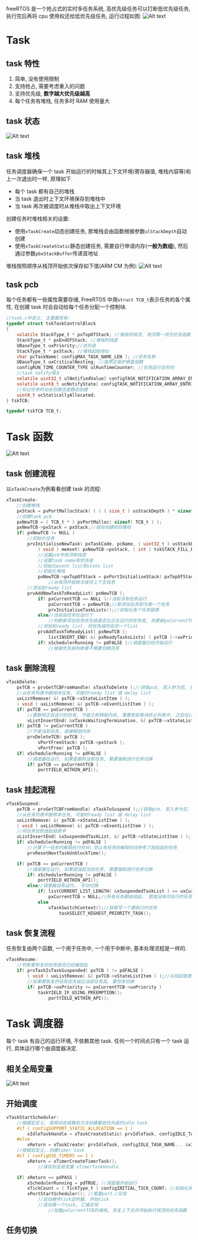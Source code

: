 freeRTOS 是一个抢占式的实时多任务系统, 高优先级任务可以打断低优先级任务, 执行完后再将 cpu 使用权还给低优先级任务, 运行过程如图:
![Alt text](4_task.assets/image.png)

# Task

## task 特性

1. 简单, 没有使用限制
1. 支持抢占, 需要考虑重入的问题
1. 支持优先级, **数字越大优先级越高**
1. 每个任务有堆栈, 任务多时 RAM 使用量大

## task 状态

![Alt text](4_task.assets/image-1.png)

## task 堆栈

任务调度器确保一个 task 开始运行的时候其上下文环境(寄存器值, 堆栈内容等)和上一次退出时一样, 原理如下.

- 每个 task 都有自己的堆栈
- 当 task 退出时上下文环境保存到堆栈中
- 当 task 再次被调度时从堆栈中取出上下文环境

创建任务时堆栈相关的设置:

- 使用`xTaskCreate`动态创建任务, 那堆栈会由函数根据参数`ulStackDepth`自动创建
- 使用`xTaskCreateStatic`静态创建任务, 需要自行申请内存(**一般为数组**), 然后通过参数`pbxStackBuffer`传递首地址

堆栈按照顺序从栈顶开始依次保存如下值(ARM CM 为例):
![Alt text](4_task.assets/image-4.png)

## task pcb

每个任务都有一些属性需要存储, FreeRTOS 中用`struct TCB_t`表示任务的各个属性, 在创建 task 时会自动给每个任务分配一个控制块.

```c
//task.c中定义, 主要属性有:
typedef struct tskTaskControlBlock
{
    volatile StackType_t * pxTopOfStack; //堆栈的栈顶, 栈顶第一项为任务函数
    StackType_t * pxEndOfStack; //堆栈的栈底
    UBaseType_t uxPriority;//优先级
    StackType_t * pxStack; //堆栈起始地址
    char pcTaskName[ configMAX_TASK_NAME_LEN ]; //任务名称
    UBaseType_t uxCriticalNesting; //临界区保护嵌套层数
    configRUN_TIME_COUNTER_TYPE ulRunTimeCounter; //任务运行总时间
    //task notify相关
    volatile uint32_t ulNotifiedValue[ configTASK_NOTIFICATION_ARRAY_ENTRIES ]; //任务通知值
    volatile uint8_t ucNotifyState[ configTASK_NOTIFICATION_ARRAY_ENTRIES ]; //任务通知状态
    //标记任务时动态创建还是静态创建
    uint8_t ucStaticallyAllocated;
} tskTCB;

typedef tskTCB TCB_t;
```

# Task 函数

![Alt text](4_task.assets/image-2.png)

## task 创建流程

以`xTaskCreate`为例看看创建 task 的流程:

```c
xTaskCreate:
    //创建堆栈
    pxStack = pvPortMallocStack( ( ( ( size_t ) usStackDepth ) * sizeof( StackType_t ) ) );
    //创建task pcb
    pxNewTCB = ( TCB_t * ) pvPortMalloc( sizeof( TCB_t ) );
    pxNewTCB->pxStack = pxStack;//指向创建好的堆栈
    if( pxNewTCB != NULL )
        //初始化任务
        prvInitialiseNewTask( pxTaskCode, pcName, ( uint32_t ) usStackDepth, pvParameters, uxPriority, pxCreatedTask, pxNewTCB, NULL );
            ( void ) memset( pxNewTCB->pxStack, ( int ) tskSTACK_FILL_BYTE...);//初始化栈
            //设置pcb中栈顶和栈底
            //设置task name和优先级
            //初始化event list和state list
            //初始化堆栈
            pxNewTCB->pxTopOfStack = pxPortInitialiseStack( pxTopOfStack, pxTaskCode, pvParameters );
                //从栈顶开始依次保存上下文信息
        //添加到ready list
        prvAddNewTaskToReadyList( pxNewTCB );
            if( pxCurrentTCB == NULL )//当前没有任务运行
                pxCurrentTCB = pxNewTCB;//新添加任务即为第一个任务
                prvInitialiseTaskLists();//初始化各个任务链表
            else//当前由任务在运行了
                //判断新添加任务优先级是否比正在运行的任务高, 则更新pxCurrentTCB
            //添加到ready list, 同优先级的在同一个list
            prvAddTaskToReadyList( pxNewTCB );
                listINSERT_END( &( pxReadyTasksLists[ ( pxTCB )->uxPriority ] ), &( ( pxTCB )->xStateListItem ) );
            if( xSchedulerRunning != pdFALSE )//调度器已经开始运行
                //根据优先级判断需不需要切换任务
```

## task 删除流程

```c
vTaskDelete:
    pxTCB = prvGetTCBFromHandle( xTaskToDelete );//获取pcb, 若入参为空, 则返回当前正在运行的任务
    //从任务列表中删除本任务, 可能时ready list 或 delay list
    uxListRemove( &( pxTCB->xStateListItem ) );
    ( void ) uxListRemove( &( pxTCB->xEventListItem ) );
    if( pxTCB == pxCurrentTCB )
        //要删除正在运行的任务, 不能立即释放内存, 需要放到等待终止列表中, 之后在idle task中去释放
        vListInsertEnd( &xTasksWaitingTermination, &( pxTCB->xStateListItem) );
    if( pxTCB != pxCurrentTCB )
        //不是当前任务, 直接释放内存
        prvDeleteTCB( pxTCB );
            vPortFreeStack( pxTCB->pxStack );
            vPortFree( pxTCB );
    if( xSchedulerRunning != pdFALSE )
        //调度器在运行, 如果是删除当前任务, 需要强制进行任务切换
        if( pxTCB == pxCurrentTCB )
            portYIELD_WITHIN_API();
```

## task 挂起流程

```c
vTaskSuspend:
    pxTCB = prvGetTCBFromHandle( xTaskToSuspend );//获取pcb, 若入参为空, 则返回当前正在运行的任务
    //从任务列表中删除本任务, 可能时ready list 或 delay list
    uxListRemove( &( pxTCB->xStateListItem ) );
    ( void ) uxListRemove( &( pxTCB->xEventListItem ) );
    //将任务加到挂起链表中
    vListInsertEnd( &xSuspendedTaskList, &( pxTCB->xStateListItem ) );
    if( xSchedulerRunning != pdFALSE )
        //计算下一任务的解锁执行时间，防止有任务的解锁时间参考了刚挂起的任务
        prvResetNextTaskUnblockTime();

    if( pxTCB == pxCurrentTCB )
        //调度器在运行, 如果是挂起当前任务, 需要强制进行任务切换
        if( xSchedulerRunning != pdFALSE )
            portYIELD_WITHIN_API();
        else//调度器没有运行， 手动切换
            if( listCURRENT_LIST_LENGTH( &xSuspendedTaskList ) == uxCurrentNumberOfTasks )
                pxCurrentTCB = NULL;//所有任务都给挂起， 那就没有可执行的任务了
            else
                vTaskSwitchContext();//获取写一个要执行的任务
                    taskSELECT_HIGHEST_PRIORITY_TASK();
```

## task 恢复流程

任务恢复由两个函数, 一个用于任务中, 一个用于中断中, 基本处理流程是一样的.

```c
vTaskResume:
    //判断要恢复的任务是否已经被挂起
    if( prvTaskIsTaskSuspended( pxTCB ) != pdFALSE )
        ( void ) uxListRemove( &( pxTCB->xStateListItem ) );//从挂起链表中删除
        //如果要恢复的任务优先级比当前任务高, 要任务切换
        if( pxTCB->uxPriority >= pxCurrentTCB->uxPriority )
            taskYIELD_IF_USING_PREEMPTION();
                portYIELD_WITHIN_API();
```

# Task 调度器

每个 task 有自己的运行环境, 不依赖其他 task. 任何一个时间点只有一个 task 运行, 具体运行哪个由调度器决定.

## 相关全局变量

![Alt text](4_task.assets/image-3.png)

## 开始调度

```c
vTaskStartScheduler:
    //根据宏定义, 使用动态或静态方法创建最低优先级的idle task
    #if ( configSUPPORT_STATIC_ALLOCATION == 1 )
        xIdleTaskHandle = xTaskCreateStatic( prvIdleTask, configIDLE_TASK_NAME...);
    #else
        xReturn = xTaskCreate( prvIdleTask, configIDLE_TASK_NAME... &xIdleTaskHandle);
    //根据宏定义, 创建timer task
    #if ( configUSE_TIMERS == 1 )
        xReturn = xTimerCreateTimerTask();
            //保存到全局变量 xTimerTaskHandle

    if( xReturn == pdPASS )
        xSchedulerRunning = pdTRUE; //调度器开始运行
        xTickCount = ( TickType_t ) configINITIAL_TICK_COUNT; //初始化系统启动时间
        xPortStartScheduler(); //需要port.c实现
            //启动硬件tick定时器, 开始tick
            //启动第一个task, 汇编实现
                //加载pxCurrentTCB的堆栈, 恢复上下文并开始执行栈顶的任务函数
```

## 任务切换
